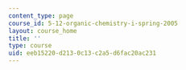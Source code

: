 ```yaml
---
content_type: page
course_id: 5-12-organic-chemistry-i-spring-2005
layout: course_home
title: ''
type: course
uid: eeb15220-d213-0c13-c2a5-d6fac20ac231
---
```

